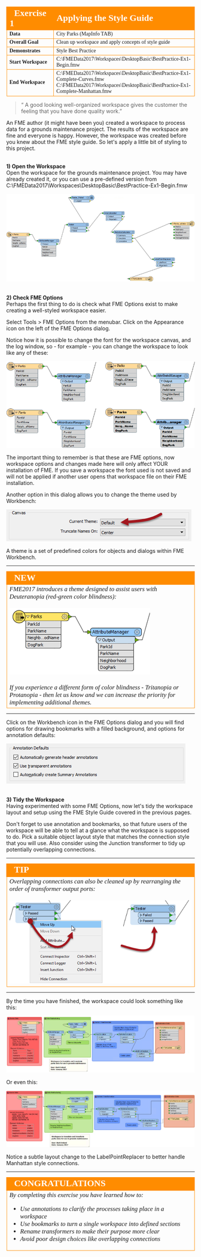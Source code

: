 <!--Exercise Section-->


<table style="border-spacing: 0px;border-collapse: collapse;font-family:serif">
<tr>
<td width=25% style="vertical-align:middle;background-color:darkorange;border: 2px solid darkorange">
<i class="fa fa-cogs fa-lg fa-pull-left fa-fw" style="color:white;padding-right: 12px;vertical-align:text-top"></i>
<span style="color:white;font-size:x-large;font-weight: bold">Exercise 1</span>
</td>
<td style="border: 2px solid darkorange;background-color:darkorange;color:white">
<span style="color:white;font-size:x-large;font-weight: bold">Applying the Style Guide</span>
</td>
</tr>

<tr>
<td style="border: 1px solid darkorange; font-weight: bold">Data</td>
<td style="border: 1px solid darkorange">City Parks (MapInfo TAB)</td>
</tr>

<tr>
<td style="border: 1px solid darkorange; font-weight: bold">Overall Goal</td>
<td style="border: 1px solid darkorange">Clean up workspace and apply concepts of style guide</td>
</tr>

<tr>
<td style="border: 1px solid darkorange; font-weight: bold">Demonstrates</td>
<td style="border: 1px solid darkorange">Style Best Practice</td>
</tr>

<tr>
<td style="border: 1px solid darkorange; font-weight: bold">Start Workspace</td>
<td style="border: 1px solid darkorange">C:\FMEData2017\Workspaces\DesktopBasic\BestPractice-Ex1-Begin.fmw</td>
</tr>

<tr>
<td style="border: 1px solid darkorange; font-weight: bold">End Workspace</td>
<td style="border: 1px solid darkorange">C:\FMEData2017\Workspaces\DesktopBasic\BestPractice-Ex1-Complete-Curves.fmw<br>C:\FMEData2017\Workspaces\DesktopBasic\BestPractice-Ex1-Complete-Manhattan.fmw</td>
</tr>

</table>

>“ A good looking well-organized workspace gives the customer the feeling that you have done quality work.”

An FME author (it might have been you) created a workspace to process data for a grounds maintenance project. The results of the workspace are fine and everyone is happy. However, the workspace was created before you knew about the FME style guide. So let's apply a little bit of styling to this project. 


<br>**1) Open the Workspace**
<br>Open the workspace for the grounds maintenance project. You may have already created it, or you can use a pre-defined version from C:\FMEData2017\Workspaces\DesktopBasic\BestPractice-Ex1-Begin.fmw

![](./Images/Img3.200.Ex1.UnstyledWorkspace.png)


<br>**2) Check FME Options**
<br>Perhaps the first thing to do is check what FME Options exist to make creating a well-styled workspace easier.

Select Tools > FME Options from the menubar. Click on the Appearance icon on the left of the FME Options dialog.

Notice how it is possible to change the font for the workspace canvas, and the log window, so - for example - you can change the workspace to look like any of these:

![](./Images/Img3.201.Ex1.TextStyles.png)

The important thing to remember is that these are FME options, now workspace options and changes made here will only affect YOUR installation of FME. If you save a workspace the font used is not saved and will not be applied if another user opens that workspace file on their FME installation.

Another option in this dialog allows you to change the theme used by Workbench:

![](./Images/Img3.202.Ex1.ThemeOption.png)

A theme is a set of predefined colors for objects and dialogs within FME Workbench. 

---

<!--New Section--> 

<table style="border-spacing: 0px">
<tr>
<td style="vertical-align:middle;background-color:darkorange;border: 2px solid darkorange">
<i class="fa fa-bolt fa-lg fa-pull-left fa-fw" style="color:white;padding-right: 12px;vertical-align:text-top"></i>
<span style="color:white;font-size:x-large;font-weight: bold;font-family:serif">NEW</span>
</td>
</tr>

<tr>
<td style="border: 1px solid darkorange">
<span style="font-family:serif; font-style:italic; font-size:larger">
FME2017 introduces a theme designed to assist users with Deuteranopia (red-green color blindness):
<br><br><img src="./Images/Img3.203.Ex1.DeuteranopiaTheme.png">
<br><br>If you experience a different form of color blindness - Tritanopia or Protanopia - then let us know and we can increase the priority for implementing additional themes.
</span>
</td>
</tr>
</table>

---

Click on the Workbench icon in the FME Options dialog and you will find options for drawing bookmarks with a filled background, and options for annotation defaults:

![](./Images/Img3.204.Ex1.AnnotationDefaults.png)



<br>**3) Tidy the Workspace**
<br>Having experimented with some FME Options, now let's tidy the workspace layout and setup using the FME Style Guide covered in the previous pages.

Don't forget to use annotation and bookmarks, so that future users of the workspace will be able to tell at a glance what the workspace is supposed to do. Pick a suitable object layout style that matches the connection style that you will use. Also consider using the Junction transformer to tidy up potentially overlapping connections.

---

<!--Tip Section--> 

<table style="border-spacing: 0px">
<tr>
<td style="vertical-align:middle;background-color:darkorange;border: 2px solid darkorange">
<i class="fa fa-info-circle fa-lg fa-pull-left fa-fw" style="color:white;padding-right: 12px;vertical-align:text-top"></i>
<span style="color:white;font-size:x-large;font-weight: bold;font-family:serif">TIP</span>
</td>
</tr>

<tr>
<td style="border: 1px solid darkorange">
<span style="font-family:serif; font-style:italic; font-size:larger">
Overlapping connections can also be cleaned up by rearranging the order of transformer output ports:
<br><br><img src="./Images/Img3.205.Ex1.ReorderPorts.png">
</span>
</td>
</tr>
</table>

---

By the time you have finished, the workspace could look something like this:

![](./Images/Img3.206.Ex1.CurveStyleWorkspace.png)

Or even this:

![](./Images/Img3.207.Ex1.ManhattanStyleWorkspace.png)

Notice a subtle layout change to the LabelPointReplacer to better handle Manhattan style connections. 

---

<!--Exercise Congratulations Section--> 

<table style="border-spacing: 0px">
<tr>
<td style="vertical-align:middle;background-color:darkorange;border: 2px solid darkorange">
<i class="fa fa-thumbs-o-up fa-lg fa-pull-left fa-fw" style="color:white;padding-right: 12px;vertical-align:text-top"></i>
<span style="color:white;font-size:x-large;font-weight: bold;font-family:serif">CONGRATULATIONS</span>
</td>
</tr>

<tr>
<td style="border: 1px solid darkorange">
<span style="font-family:serif; font-style:italic; font-size:larger">
By completing this exercise you have learned how to:
<br>
<ul><li>Use annotations to clarify the processes taking place in a workspace</li>
<li>Use bookmarks to turn a single workspace into defined sections</li>
<li>Rename transformers to make their purpose more clear</li>
<li>Avoid poor design choices like overlapping connections</li></ul>
</span>
</td>
</tr>
</table>
